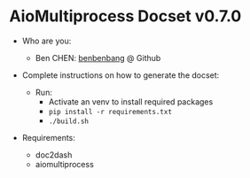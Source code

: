 # AioMultiprocess Docset v0.7.0

- Who are you:
  - Ben CHEN: [benbenbang](https://github.com/benbenbang) @ Github
- Complete instructions on how to generate the docset:
  - Run:
    - Activate an venv to install required packages
    - `pip install -r requirements.txt`
    - `./build.sh`

- Requirements:
    - doc2dash
    - aiomultiprocess
